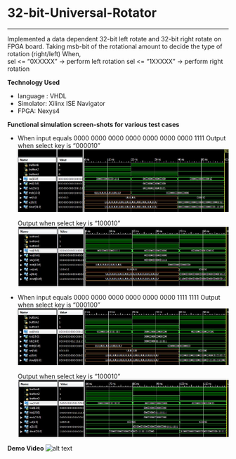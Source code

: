 # 32-bit-Universal-Rotator
------------------------------------------------
Implemented a data dependent 32-bit left rotate and 32-bit right rotate on FPGA board. Taking msb-bit of the rotational amount to decide the type of rotation (right/left)
When,  
sel <= “0XXXXX”  → perform left rotation
sel <= “1XXXXX”  → perform right rotation


**Technology Used**

*	language : VHDL
*	Simolator: Xilinx ISE Navigator
*	FPGA: Nexys4 

**Functional simulation screen-shots for various test cases**

*	When input equals  0000 0000 0000 0000 0000 0000 0000 1111
	Output when select key is “000010”
![alt text](https://github.com/addy1110/32-bit-Universal-Rotator/blob/master/Screenshot/a1_left_b1.JPG)

	Output when select key is “100010”
![alt text](https://github.com/addy1110/32-bit-Universal-Rotator/blob/master/Screenshot/a1_right_b1.JPG)


*	When input equals  0000 0000 0000 0000 0000 0000 1111 1111
	Output when select key is “000100”
![alt text](https://github.com/addy1110/32-bit-Universal-Rotator/blob/master/Screenshot/a2_left_b1.JPG)

	Output when select key is “100010”
![alt text](https://github.com/addy1110/32-bit-Universal-Rotator/blob/master/Screenshot/a2_right_b1.JPG)

**Demo Video**
![alt text](https://www.youtube.com/watch?v=LuC0sUbRnCA)